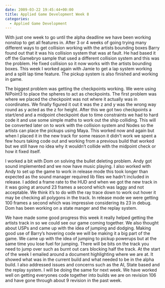 ```yaml
---
date: 2009-03-22 19:45:44+00:00
title: Applied Game Development Week 8
categories:
  - Applied Game Development
---
```


With just one week to go until the alpha deadline we have been working nonstop to get all features in. After 3 or 4 weeks of going trying many different ways to get collision working with the artists bounding boxes Barry found out that it was his collision system that was at fault. He had based it off the Gamebryo sample that used a different collision system and this was the problem. He fixed collision so it now works with the artists bounding boxes. This week I worked again with Jamie to get a lap system working and a split lap time feature. The pickup system is also finished and working in game.

The biggest problem was getting the checkpoints working. We were using NiPoint3 to place the spheres to act as checkpoints. The first problem was where we placed the checkpoint was not where it actually was in coordinates. We finally figured it out it was the z and y was the wrong way round as y acted as the z for height. After this we got two checkpoints a start/end and a midpoint checkpoint due to time constraints we had to hard code it and use some simple maths to work out the ship colliding. This will be converted later on to work with the collision system and Nodes so the artists can place the pickups using Maya. This worked now and again but when I placed it in the new track for some reason it didn’t work we spent a few hours taking code out and working from a previous build that worked but we still have no idea why it wouldn’t collide with the midpoint check or how it fixed itself.

I worked a bit with Dom on solving the bullet deleting problem. Andy got sound implemented and we now have music playing. I also worked with Andy to set up the game to work in release mode this took longer than expected as the sound manager required lib files we hadn’t included in release. I added a frame rate to the HUD and when we got the new track in it was going at around 23 frames a second which was laggy and not acceptable. We think it’s to do with the ray trace down to work out hover it may be checking all polygons in the track. In release mode we were getting 100 frames a second which was impressive considering its 23 in debug. Dom has been working on a state manger and the replay system.

We have made some good progress this week it really helped getting the artists track in so we could see our game coming together. We also thought about USPs and came up with the idea of jumping and dodging. Making good use of Barry’s hovering code we will be making it a big part of the game. We came up with the idea of jumping to pickup powerups but at the same time you lose fuel for jumping. There will be bits on the track you need to jump over such as burnt out cars blocking half the track. At the start of the week I emailed around a document highlighting where we are at. It showed what was in the current build and what needed to be in the alpha build. I also addressed issues and concerns such as the AI, State based and the replay system. I will be doing the same for next week. We have worked well on getting everyones code together into builds we are on revision 106 and have gone through about 9 revision in the past week.
